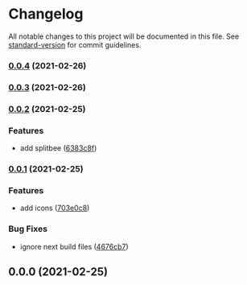 # Changelog

All notable changes to this project will be documented in this file. See [standard-version](https://github.com/conventional-changelog/standard-version) for commit guidelines.

### [0.0.4](https://github.com/karmasakshi/mandar-granites/compare/v0.0.3...v0.0.4) (2021-02-26)

### [0.0.3](https://github.com/karmasakshi/mandar-granites/compare/v0.0.2...v0.0.3) (2021-02-26)

### [0.0.2](https://github.com/karmasakshi/mandar-granites/compare/v0.0.1...v0.0.2) (2021-02-25)


### Features

* add splitbee ([6383c8f](https://github.com/karmasakshi/mandar-granites/commit/6383c8f928cebebd58cd147757e64d3e3694c4cd))

### [0.0.1](https://github.com/karmasakshi/mandar-granites/compare/v0.0.0...v0.0.1) (2021-02-25)


### Features

* add icons ([703e0c8](https://github.com/karmasakshi/mandar-granites/commit/703e0c8ed1af61644b958e488fa922f0aeb3af32))


### Bug Fixes

* ignore next build files ([4676cb7](https://github.com/karmasakshi/mandar-granites/commit/4676cb71b291ed8a57c4439581dc3c9a243b9054))

## 0.0.0 (2021-02-25)
